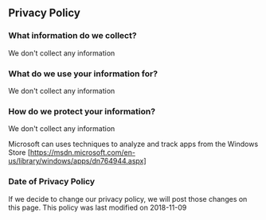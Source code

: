 ## Privacy Policy

### What information do we collect?

We don't collect any information

### What do we use your information for? 

We don't collect any information

### How do we protect your information? 

We don't collect any information

Microsoft can uses techniques to analyze and track apps from the Windows Store
[https://msdn.microsoft.com/en-us/library/windows/apps/dn764944.aspx]

### Date of Privacy Policy 

If we decide to change our privacy policy, we will post those changes on this page. 
This policy was last modified on 2018-11-09
